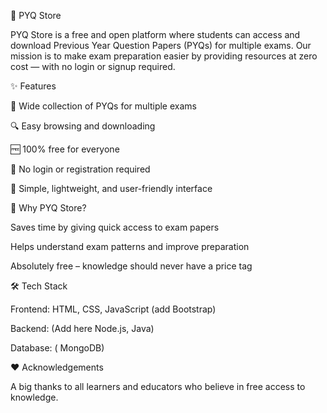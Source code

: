 📘 PYQ Store

PYQ Store is a free and open platform where students can access and download Previous Year Question Papers (PYQs) for multiple exams. Our mission is to make exam preparation easier by providing resources at zero cost — with no login or signup required.

✨ Features

📂 Wide collection of PYQs for multiple exams

🔍 Easy browsing and downloading

🆓 100% free for everyone

🚪 No login or registration required

📱 Simple, lightweight, and user-friendly interface

🎯 Why PYQ Store?

Saves time by giving quick access to exam papers

Helps understand exam patterns and improve preparation

Absolutely free – knowledge should never have a price tag

🛠️ Tech Stack

Frontend: HTML, CSS, JavaScript (add Bootstrap)

Backend: (Add here  Node.js, Java)

Database: ( MongoDB)

❤️ Acknowledgements

A big thanks to all learners and educators who believe in free access to knowledge.
